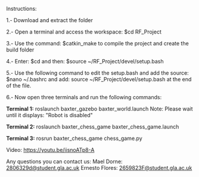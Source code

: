 Instructions:

1.- Download and extract the folder

2.- Open a terminal and access the workspace: $cd RF_Project

3.- Use the command: $catkin_make to compile the project and create the build folder

4.- Enter: $cd and then: $source ~/RF_Project/devel/setup.bash

5.- Use the following command to edit the setup.bash and add the source: $nano ~/.bashrc and add: source ~/RF_Project/devel/setup.bash at the end of the file.

6.- Now open three terminals and run the following commands:

**Terminal 1:**
roslaunch baxter_gazebo baxter_world.launch
Note: Please wait until it displays: "Robot is disabled"

**Terminal 2:**
roslaunch baxter_chess_game baxter_chess_game.launch

**Terminal 3:**
rosrun baxter_chess_game chess_game.py

Video:
https://youtu.be/iisnoATp8-A


Any questions you can contact us:
Mael Dorne: 2806329d@student.gla.ac.uk
Ernesto Flores: 2659823F@student.gla.ac.uk
